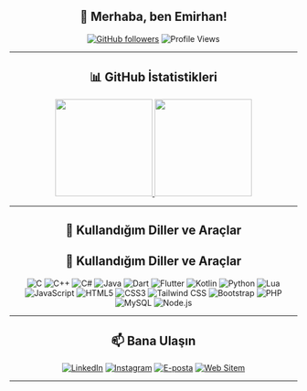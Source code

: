 <div align="center">

## 👋 Merhaba, ben Emirhan!  

[![GitHub followers](https://img.shields.io/github/followers/emirhandemirbasa?label=Takipçiler&style=social)](https://github.com/emirhandemirbasa)
![Profile Views](https://komarev.com/ghpvc/?username=emirhandemirbasa&color=blue)

---

## 📊 GitHub İstatistikleri
<a href="https://github.com/emirhandemirbasa">
  <img height="170em" src="https://github-readme-stats.vercel.app/api?username=emirhandemirbasa&show_icons=true&theme=merko&include_all_commits=true&count_private=true"/>
  <img height="170em" src="https://github-readme-stats.vercel.app/api/top-langs/?username=emirhandemirbasa&layout=compact&langs_count=7&theme=merko"/>
</a>

---

## 🚀 Kullandığım Diller ve Araçlar
## 🚀 Kullandığım Diller ve Araçlar
![C](https://img.shields.io/badge/-C-000?&logo=c&logoColor=white)
![C++](https://img.shields.io/badge/-C++-000?&logo=c%2b%2b&logoColor=white)
![C#](https://img.shields.io/badge/-C%23-000?&logo=c-sharp&logoColor=white)
![Java](https://img.shields.io/badge/-Java-000?&logo=java&logoColor=white)
![Dart](https://img.shields.io/badge/-Dart-000?&logo=dart&logoColor=white)
![Flutter](https://img.shields.io/badge/-Flutter-000?&logo=flutter&logoColor=white)
![Kotlin](https://img.shields.io/badge/-Kotlin-000?&logo=kotlin&logoColor=white)
![Python](https://img.shields.io/badge/-Python-000?&logo=python&logoColor=white)
![Lua](https://img.shields.io/badge/-Lua-000?&logo=lua&logoColor=white)
![JavaScript](https://img.shields.io/badge/-JavaScript-000?&logo=javascript&logoColor=white)
![HTML5](https://img.shields.io/badge/-HTML5-000?&logo=html5&logoColor=white)
![CSS3](https://img.shields.io/badge/-CSS3-000?&logo=css3&logoColor=white)
![Tailwind CSS](https://img.shields.io/badge/-TailwindCSS-000?&logo=tailwind-css&logoColor=white)
![Bootstrap](https://img.shields.io/badge/-Bootstrap-000?&logo=bootstrap&logoColor=white)
![PHP](https://img.shields.io/badge/-PHP-000?&logo=php&logoColor=white)
![MySQL](https://img.shields.io/badge/-MySQL-000?&logo=mysql&logoColor=white)
![Node.js](https://img.shields.io/badge/-Node.js-000?&logo=node.js&logoColor=white)


---

## 📫 Bana Ulaşın
[![LinkedIn](https://img.shields.io/badge/-LinkedIn-0A66C2?logo=linkedin&logoColor=white)](https://www.linkedin.com/in/emirhan-demirba%C5%9Fa-905664297/)
[![Instagram](https://img.shields.io/badge/-Instagram-E4405F?logo=instagram&logoColor=white)](https://www.instagram.com/emirhan.demirbasa/)
[![E-posta](https://img.shields.io/badge/-Email-D14836?logo=gmail&logoColor=white)](mailto:emirhanlife@gmail.com)
[![Web Sitem](https://img.shields.io/badge/-Web%20Sitem-000?logo=About.me&logoColor=white)](https://www.emirhandemirbasa.com)


---

</div>
